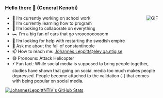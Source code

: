 ### Hello there 👋 (General Kenobi)
<img align="right" alt="GIF" src="https://media.giphy.com/media/13HgwGsXF0aiGY/giphy.gif" />

- 🔭 I’m currently working on school work
- 🌱 I’m currently learning how to program
- 👯 I’m looking to collaborate on everything
- 🏎️ I'm a big fan of cars that go vroooooooooom
- 🤔 I’m looking for help with restarting the swedish empire
- 💬 Ask me about the fall of constantinople
- 📫 How to reach me: Johannes.Leppitt@elev.ga.ntig.se
- 😄 Pronouns: Attack Helicopter
- ⚡ Fun fact: While social media is supposed to bring people together, studies have shown that going on social media too much makes people depressed. People become attached to the validation 
(-) that comes with being popular on social media.

[![JohannesLeppittNTIV's GitHub Stats](https://github-readme-stats.vercel.app/api?username=JohannesLeppittNTIV&show_icons=true)](https://github.com/JohannesLeppittNTIV)

